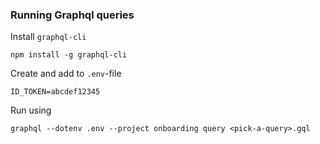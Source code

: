 ### Running Graphql queries

Install `graphql-cli`
```
npm install -g graphql-cli
```



Create and add to `.env`-file
```
ID_TOKEN=abcdef12345
```

Run using
```
graphql --dotenv .env --project onboarding query <pick-a-query>.gql
```